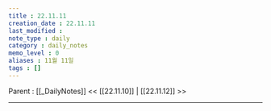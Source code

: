 ```yaml
---
title : 22.11.11
creation_date : 22.11.11
last_modified :
note_type : daily
category : daily_notes
memo_level : 0
aliases : 11월 11일
tags : []
---
```

Parent : [[_DailyNotes]]
<< [[22.11.10]] | [[22.11.12]] >>

---
